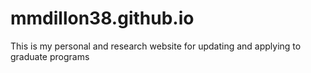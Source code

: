 # mmdillon38.github.io

This is my personal and research website for updating and applying to graduate programs
